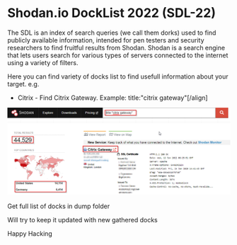 # Shodan.io DockList 2022 (SDL-22)
The SDL is an index of search queries (we call them dorks) used to find publicly available information, intended for pen testers and security researchers to find fruitful results from Shodan.  Shodan is a search engine that lets users search for various types of servers connected to the internet using a variety of filters. 

Here you can find variety of docks list to find usefull information about your target. e.g.

- Citrix - Find Citrix Gateway. Example: title:"citrix gateway"[/align]

![](DUMP/demo1.png)

Get full list of docks in dump folder

Will try to keep it updated with new gathered docks

Happy Hacking
